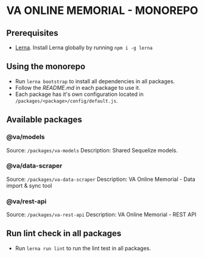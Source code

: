# VA ONLINE MEMORIAL - MONOREPO

## Prerequisites

-   [Lerna](https://github.com/lerna/lerna). Install Lerna globally by running `npm i -g lerna`

## Using the monorepo

-   Run `lerna bootstrap` to install all dependencies in all packages.
-   Follow the *README.md* in each package to use it.
-   Each package has it's own configuration located in `/packages/<package>/config/default.js`.

## Available packages

### @va/models

Source: `/packages/va-models`
Description: Shared Sequelize models.

### @va/data-scraper

Source: `/packages/va-data-scraper`
Description: VA Online Memorial - Data import & sync tool

### @va/rest-api

Source: `/packages/va-rest-api`
Description: VA Online Memorial - REST API

## Run lint check in all packages

-   Run `lerna run lint` to run the lint test in all packages.
